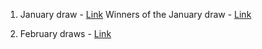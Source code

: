 1. January draw - [Link](https://x.com/lifeandcrypto_/status/1878904825066475827)
   Winners of the January draw - [Link](https://x.com/lifeandcrypto_/status/1885019117415014450)

2. February draws - [Link](https://x.com/lifeandcrypto_/status/1887056269069992129)
